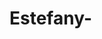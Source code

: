 # Estefany-
<div ID="header" align= "center"
![1000331910](https://github.com/user-attachments/assets/0c488fc2-6021-477a-b034-a09d93ec508f)
